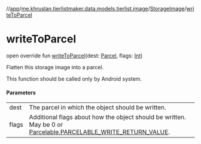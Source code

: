 //[app](../../../index.md)/[me.khruslan.tierlistmaker.data.models.tierlist.image](../index.md)/[StorageImage](index.md)/[writeToParcel](write-to-parcel.md)

# writeToParcel

open override fun [writeToParcel](write-to-parcel.md)(dest: [Parcel](https://developer.android.com/reference/kotlin/android/os/Parcel.html), flags: [Int](https://kotlinlang.org/api/latest/jvm/stdlib/kotlin/-int/index.html))

Flatten this storage image into a parcel.

This function should be called only by Android system.

#### Parameters

| | |
|---|---|
| dest | The parcel in which the object should be written. |
| flags | Additional flags about how the object should be written. May be 0 or [Parcelable.PARCELABLE_WRITE_RETURN_VALUE](https://developer.android.com/reference/kotlin/android/os/Parcelable.html#parcelable_write_return_value). |
